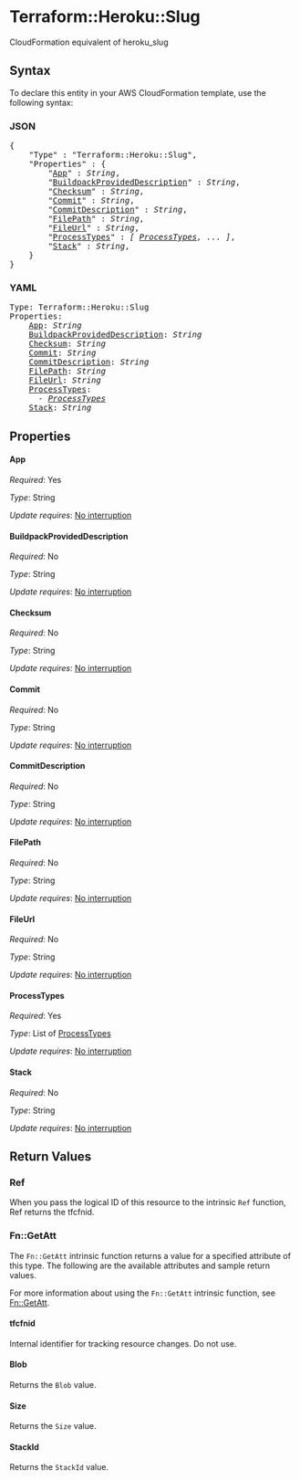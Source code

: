 # Terraform::Heroku::Slug

CloudFormation equivalent of heroku_slug

## Syntax

To declare this entity in your AWS CloudFormation template, use the following syntax:

### JSON

<pre>
{
    "Type" : "Terraform::Heroku::Slug",
    "Properties" : {
        "<a href="#app" title="App">App</a>" : <i>String</i>,
        "<a href="#buildpackprovideddescription" title="BuildpackProvidedDescription">BuildpackProvidedDescription</a>" : <i>String</i>,
        "<a href="#checksum" title="Checksum">Checksum</a>" : <i>String</i>,
        "<a href="#commit" title="Commit">Commit</a>" : <i>String</i>,
        "<a href="#commitdescription" title="CommitDescription">CommitDescription</a>" : <i>String</i>,
        "<a href="#filepath" title="FilePath">FilePath</a>" : <i>String</i>,
        "<a href="#fileurl" title="FileUrl">FileUrl</a>" : <i>String</i>,
        "<a href="#processtypes" title="ProcessTypes">ProcessTypes</a>" : <i>[ <a href="processtypes.md">ProcessTypes</a>, ... ]</i>,
        "<a href="#stack" title="Stack">Stack</a>" : <i>String</i>,
    }
}
</pre>

### YAML

<pre>
Type: Terraform::Heroku::Slug
Properties:
    <a href="#app" title="App">App</a>: <i>String</i>
    <a href="#buildpackprovideddescription" title="BuildpackProvidedDescription">BuildpackProvidedDescription</a>: <i>String</i>
    <a href="#checksum" title="Checksum">Checksum</a>: <i>String</i>
    <a href="#commit" title="Commit">Commit</a>: <i>String</i>
    <a href="#commitdescription" title="CommitDescription">CommitDescription</a>: <i>String</i>
    <a href="#filepath" title="FilePath">FilePath</a>: <i>String</i>
    <a href="#fileurl" title="FileUrl">FileUrl</a>: <i>String</i>
    <a href="#processtypes" title="ProcessTypes">ProcessTypes</a>: <i>
      - <a href="processtypes.md">ProcessTypes</a></i>
    <a href="#stack" title="Stack">Stack</a>: <i>String</i>
</pre>

## Properties

#### App

_Required_: Yes

_Type_: String

_Update requires_: [No interruption](https://docs.aws.amazon.com/AWSCloudFormation/latest/UserGuide/using-cfn-updating-stacks-update-behaviors.html#update-no-interrupt)

#### BuildpackProvidedDescription

_Required_: No

_Type_: String

_Update requires_: [No interruption](https://docs.aws.amazon.com/AWSCloudFormation/latest/UserGuide/using-cfn-updating-stacks-update-behaviors.html#update-no-interrupt)

#### Checksum

_Required_: No

_Type_: String

_Update requires_: [No interruption](https://docs.aws.amazon.com/AWSCloudFormation/latest/UserGuide/using-cfn-updating-stacks-update-behaviors.html#update-no-interrupt)

#### Commit

_Required_: No

_Type_: String

_Update requires_: [No interruption](https://docs.aws.amazon.com/AWSCloudFormation/latest/UserGuide/using-cfn-updating-stacks-update-behaviors.html#update-no-interrupt)

#### CommitDescription

_Required_: No

_Type_: String

_Update requires_: [No interruption](https://docs.aws.amazon.com/AWSCloudFormation/latest/UserGuide/using-cfn-updating-stacks-update-behaviors.html#update-no-interrupt)

#### FilePath

_Required_: No

_Type_: String

_Update requires_: [No interruption](https://docs.aws.amazon.com/AWSCloudFormation/latest/UserGuide/using-cfn-updating-stacks-update-behaviors.html#update-no-interrupt)

#### FileUrl

_Required_: No

_Type_: String

_Update requires_: [No interruption](https://docs.aws.amazon.com/AWSCloudFormation/latest/UserGuide/using-cfn-updating-stacks-update-behaviors.html#update-no-interrupt)

#### ProcessTypes

_Required_: Yes

_Type_: List of <a href="processtypes.md">ProcessTypes</a>

_Update requires_: [No interruption](https://docs.aws.amazon.com/AWSCloudFormation/latest/UserGuide/using-cfn-updating-stacks-update-behaviors.html#update-no-interrupt)

#### Stack

_Required_: No

_Type_: String

_Update requires_: [No interruption](https://docs.aws.amazon.com/AWSCloudFormation/latest/UserGuide/using-cfn-updating-stacks-update-behaviors.html#update-no-interrupt)

## Return Values

### Ref

When you pass the logical ID of this resource to the intrinsic `Ref` function, Ref returns the tfcfnid.

### Fn::GetAtt

The `Fn::GetAtt` intrinsic function returns a value for a specified attribute of this type. The following are the available attributes and sample return values.

For more information about using the `Fn::GetAtt` intrinsic function, see [Fn::GetAtt](https://docs.aws.amazon.com/AWSCloudFormation/latest/UserGuide/intrinsic-function-reference-getatt.html).

#### tfcfnid

Internal identifier for tracking resource changes. Do not use.

#### Blob

Returns the <code>Blob</code> value.

#### Size

Returns the <code>Size</code> value.

#### StackId

Returns the <code>StackId</code> value.

